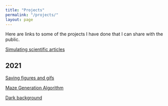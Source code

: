 ```yaml
---
title: "Projects"
permalink: "/projects/"
layout: page
---
```


Here are links to some of the projects I have done that I can share with the public. 

[Simulating scientific articles](https://github.com/tulimid1/Simulate-Papers)

## 2021

[Saving figures and gifs](https://tulimid1.github.io/savingFigures_matlabPython/)

[Maze Generation Algorithm](https://tulimid1.github.io/Maze_Task/)

[Dark background](https://tulimid1.github.io/darkBackground_matlab/)
